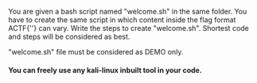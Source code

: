 You are given a bash script named "welcome.sh" in the same folder.
You have to create the same script in which content inside the flag format ACTF{''} can vary.
Write the steps to create "welcome.sh".
Shortest code and steps will be considered as best.

"welcome.sh" file must be considered as DEMO only.


#### You can freely use any kali-linux inbuilt tool in your code.
